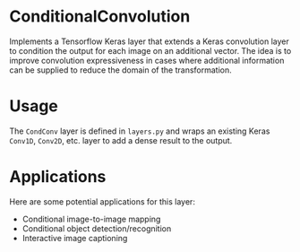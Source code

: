 # ConditionalConvolution
Implements a Tensorflow Keras layer that extends a Keras convolution layer to condition the output for each image on an additional vector. The idea is to improve convolution expressiveness in cases where additional information can be supplied to reduce the domain of the transformation.

# Usage
The `CondConv` layer is defined in `layers.py` and wraps an existing Keras `Conv1D`, `Conv2D`, etc. layer to add a dense result to the output.

# Applications
Here are some potential applications for this layer:
* Conditional image-to-image mapping
* Conditional object detection/recognition
* Interactive image captioning
